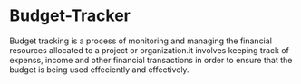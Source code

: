 # Budget-Tracker
Budget tracking is a process of monitoring and managing the financial resources allocated
to a project or organization.it involves keeping track of expenss, income and other
financial transactions in order to ensure that the budget is being used effeciently
and effectively.
